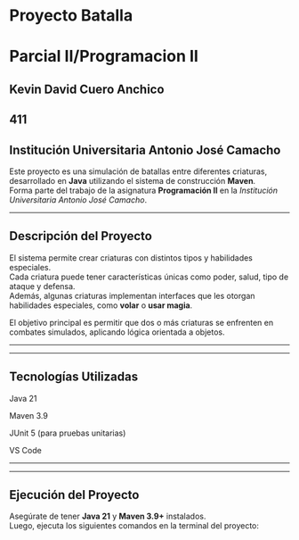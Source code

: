 # Proyecto Batalla
# Parcial II/Programacion II
## Kevin David Cuero Anchico
## 411
## Institución Universitaria Antonio José Camacho

Este proyecto es una simulación de batallas entre diferentes criaturas, desarrollado en **Java** utilizando el sistema de construcción **Maven**.  
Forma parte del trabajo de la asignatura **Programación II** en la *Institución Universitaria Antonio José Camacho*.

---

## Descripción del Proyecto

El sistema permite crear criaturas con distintos tipos y habilidades especiales.  
Cada criatura puede tener características únicas como poder, salud, tipo de ataque y defensa.  
Además, algunas criaturas implementan interfaces que les otorgan habilidades especiales, como **volar** o **usar magia**.

El objetivo principal es permitir que dos o más criaturas se enfrenten en combates simulados, aplicando lógica orientada a objetos.

---
---

## Tecnologías Utilizadas

Java 21

Maven 3.9

JUnit 5 (para pruebas unitarias)

VS Code

---

---

## Ejecución del Proyecto

Asegúrate de tener **Java 21** y **Maven 3.9+** instalados.  
Luego, ejecuta los siguientes comandos en la terminal del proyecto:







